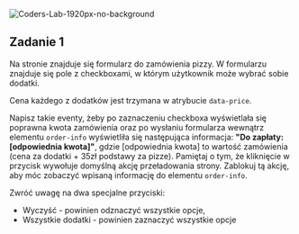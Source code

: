 ![Coders-Lab-1920px-no-background](https://user-images.githubusercontent.com/152855/73064373-5ed69780-3ea1-11ea-8a71-3d370a5e7dd8.png)



## Zadanie 1

Na stronie znajduje się formularz do zamówienia pizzy. W formularzu znajduje się pole z checkboxami, w którym użytkownik może wybrać sobie dodatki.

Cena każdego z dodatków jest trzymana w atrybucie ```data-price```.

Napisz takie eventy, żeby po zaznaczeniu checkboxa wyświetlała się poprawna kwota zamówienia oraz po wysłaniu formularza wewnątrz elementu ```order-info``` wyświetliła się następująca informacja: **"Do zapłaty: [odpowiednia kwota]"**, gdzie [odpowiednia kwota] to wartość zamówienia (cena za dodatki + 35zł podstawy za pizze). Pamiętaj o tym, że kliknięcie w przycisk wywołuje domyślną akcję przeładowania strony. Zablokuj tą akcję, aby móc zobaczyć wpisaną informację do elementu ```order-info```.

Zwróć uwagę na dwa specjalne przyciski:
* Wyczyść - powinien odznaczyć wszystkie opcje,
* Wszystkie dodatki - powinien zaznaczyć wszystkie opcje
